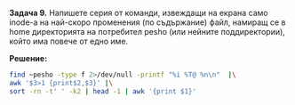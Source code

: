 **Задача 9.** Напишете серия от команди, извеждащи на екрана само inode-a на най-скоро променения (по съдържание) файл, намиращ се в home директорията на потребител pesho (или нейните поддиректории), който има повече от едно име.

**Решение:**

```sh
find ~pesho -type f 2>/dev/null -printf "%i %T@ %n\n"  |\
awk '$3>1 {print$2,$3}' |\
sort -rn -t' ' -k2 | head -1 | awk '{print $1}'
```
